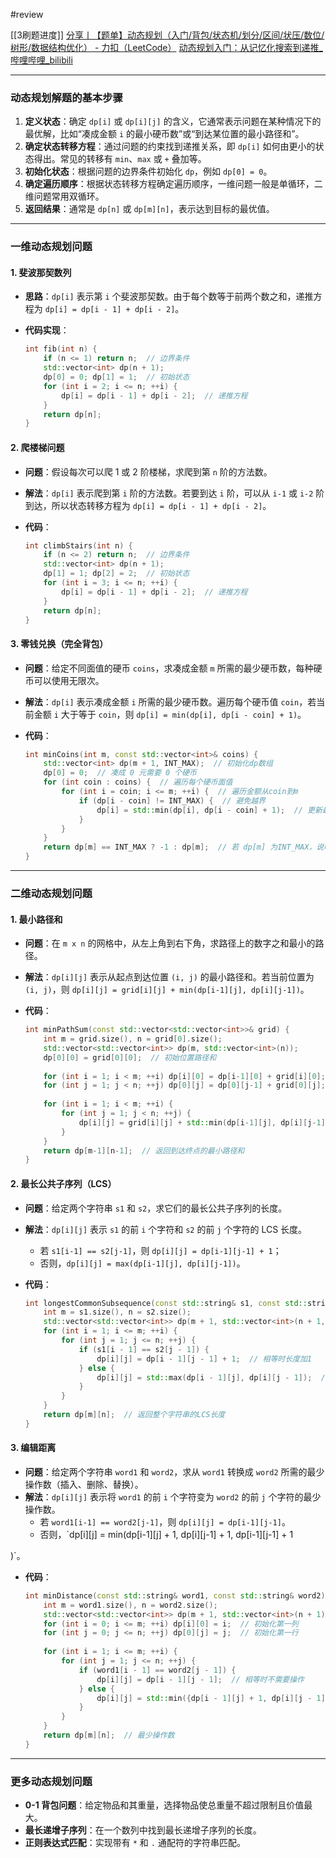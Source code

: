 #review

[[3刷题进度]]
[分享丨【题单】动态规划（入门/背包/状态机/划分/区间/状压/数位/树形/数据结构优化） - 力扣（LeetCode）](https://leetcode.cn/circle/discuss/tXLS3i/)
[动态规划入门：从记忆化搜索到递推_哔哩哔哩_bilibili](https://www.bilibili.com/video/BV1Xj411K7oF/?vd_source=8636d68797fa4651942df4dc09db7987)

---

### 动态规划解题的基本步骤
1. **定义状态**：确定 `dp[i]` 或 `dp[i][j]` 的含义，它通常表示问题在某种情况下的最优解，比如“凑成金额 `i` 的最小硬币数”或“到达某位置的最小路径和”。
2. **确定状态转移方程**：通过问题的约束找到递推关系，即 `dp[i]` 如何由更小的状态得出。常见的转移有 `min`、`max` 或 `+` 叠加等。
3. **初始化状态**：根据问题的边界条件初始化 `dp`，例如 `dp[0] = 0`。
4. **确定遍历顺序**：根据状态转移方程确定遍历顺序，一维问题一般是单循环，二维问题常用双循环。
5. **返回结果**：通常是 `dp[n]` 或 `dp[m][n]`，表示达到目标的最优值。

---

### 一维动态规划问题

#### 1. **斐波那契数列**
   - **思路**：`dp[i]` 表示第 `i` 个斐波那契数。由于每个数等于前两个数之和，递推方程为 `dp[i] = dp[i - 1] + dp[i - 2]`。
   - **代码实现**：

     ```cpp
     int fib(int n) {
         if (n <= 1) return n;  // 边界条件
         std::vector<int> dp(n + 1);
         dp[0] = 0; dp[1] = 1;  // 初始状态
         for (int i = 2; i <= n; ++i) {
             dp[i] = dp[i - 1] + dp[i - 2];  // 递推方程
         }
         return dp[n];
     }
     ```

#### 2. **爬楼梯问题**
   - **问题**：假设每次可以爬 1 或 2 阶楼梯，求爬到第 `n` 阶的方法数。
   - **解法**：`dp[i]` 表示爬到第 `i` 阶的方法数。若要到达 `i` 阶，可以从 `i-1` 或 `i-2` 阶到达，所以状态转移方程为 `dp[i] = dp[i - 1] + dp[i - 2]`。
   - **代码**：

     ```cpp
     int climbStairs(int n) {
         if (n <= 2) return n;  // 边界条件
         std::vector<int> dp(n + 1);
         dp[1] = 1; dp[2] = 2;  // 初始状态
         for (int i = 3; i <= n; ++i) {
             dp[i] = dp[i - 1] + dp[i - 2];  // 递推方程
         }
         return dp[n];
     }
     ```

#### 3. **零钱兑换（完全背包）**
   - **问题**：给定不同面值的硬币 `coins`，求凑成金额 `m` 所需的最少硬币数，每种硬币可以使用无限次。
   - **解法**：`dp[i]` 表示凑成金额 `i` 所需的最少硬币数。遍历每个硬币值 `coin`，若当前金额 `i` 大于等于 `coin`，则 `dp[i] = min(dp[i], dp[i - coin] + 1)`。
   - **代码**：

     ```cpp
     int minCoins(int m, const std::vector<int>& coins) {
         std::vector<int> dp(m + 1, INT_MAX);  // 初始化dp数组
         dp[0] = 0;  // 凑成 0 元需要 0 个硬币
         for (int coin : coins) {  // 遍历每个硬币面值
             for (int i = coin; i <= m; ++i) {  // 遍历金额从coin到m
                 if (dp[i - coin] != INT_MAX) {  // 避免越界
                     dp[i] = std::min(dp[i], dp[i - coin] + 1);  // 更新最小值
                 }
             }
         }
         return dp[m] == INT_MAX ? -1 : dp[m];  // 若 dp[m] 为INT_MAX，说明无解
     }
     ```

---

### 二维动态规划问题

#### 1. **最小路径和**
   - **问题**：在 `m x n` 的网格中，从左上角到右下角，求路径上的数字之和最小的路径。
   - **解法**：`dp[i][j]` 表示从起点到达位置 `(i, j)` 的最小路径和。若当前位置为 `(i, j)`，则 `dp[i][j] = grid[i][j] + min(dp[i-1][j], dp[i][j-1])`。
   - **代码**：

     ```cpp
     int minPathSum(const std::vector<std::vector<int>>& grid) {
         int m = grid.size(), n = grid[0].size();
         std::vector<std::vector<int>> dp(m, std::vector<int>(n));
         dp[0][0] = grid[0][0];  // 初始位置路径和
         
         for (int i = 1; i < m; ++i) dp[i][0] = dp[i-1][0] + grid[i][0];  // 初始化第一列
         for (int j = 1; j < n; ++j) dp[0][j] = dp[0][j-1] + grid[0][j];  // 初始化第一行
         
         for (int i = 1; i < m; ++i) {
             for (int j = 1; j < n; ++j) {
                 dp[i][j] = grid[i][j] + std::min(dp[i-1][j], dp[i][j-1]);  // 状态转移
             }
         }
         return dp[m-1][n-1];  // 返回到达终点的最小路径和
     }
     ```

#### 2. **最长公共子序列（LCS）**
   - **问题**：给定两个字符串 `s1` 和 `s2`，求它们的最长公共子序列的长度。
   - **解法**：`dp[i][j]` 表示 `s1` 的前 `i` 个字符和 `s2` 的前 `j` 个字符的 LCS 长度。
     - 若 `s1[i-1] == s2[j-1]`，则 `dp[i][j] = dp[i-1][j-1] + 1`；
     - 否则，`dp[i][j] = max(dp[i-1][j], dp[i][j-1])`。
   - **代码**：

     ```cpp
     int longestCommonSubsequence(const std::string& s1, const std::string& s2) {
         int m = s1.size(), n = s2.size();
         std::vector<std::vector<int>> dp(m + 1, std::vector<int>(n + 1, 0));
         for (int i = 1; i <= m; ++i) {
             for (int j = 1; j <= n; ++j) {
                 if (s1[i - 1] == s2[j - 1]) {
                     dp[i][j] = dp[i - 1][j - 1] + 1;  // 相等时长度加1
                 } else {
                     dp[i][j] = std::max(dp[i - 1][j], dp[i][j - 1]);  // 取较大值
                 }
             }
         }
         return dp[m][n];  // 返回整个字符串的LCS长度
     }
     ```

#### 3. **编辑距离**
   - **问题**：给定两个字符串 `word1` 和 `word2`，求从 `word1` 转换成 `word2` 所需的最少操作数（插入、删除、替换）。
   - **解法**：`dp[i][j]` 表示将 `word1` 的前 `i` 个字符变为 `word2` 的前 `j` 个字符的最少操作数。
     - 若 `word1[i-1] == word2[j-1]`，则 `dp[i][j] = dp[i-1][j-1]`。
     - 否则，`dp[i][j] = min(dp[i-1][j] + 1, dp[i][j-1] + 1, dp[i-1][j-1] + 1

)`。
   - **代码**：

     ```cpp
     int minDistance(const std::string& word1, const std::string& word2) {
         int m = word1.size(), n = word2.size();
         std::vector<std::vector<int>> dp(m + 1, std::vector<int>(n + 1));
         for (int i = 0; i <= m; ++i) dp[i][0] = i;  // 初始化第一列
         for (int j = 0; j <= n; ++j) dp[0][j] = j;  // 初始化第一行
         
         for (int i = 1; i <= m; ++i) {
             for (int j = 1; j <= n; ++j) {
                 if (word1[i - 1] == word2[j - 1]) {
                     dp[i][j] = dp[i - 1][j - 1];  // 相等时不需要操作
                 } else {
                     dp[i][j] = std::min({dp[i - 1][j] + 1, dp[i][j - 1] + 1, dp[i - 1][j - 1] + 1});  // 插入、删除、替换
                 }
             }
         }
         return dp[m][n];  // 最少操作数
     }
     ```

---

### 更多动态规划问题
- **0-1 背包问题**：给定物品和其重量，选择物品使总重量不超过限制且价值最大。
- **最长递增子序列**：在一个数列中找到最长递增子序列的长度。
- **正则表达式匹配**：实现带有 `*` 和 `.` 通配符的字符串匹配。